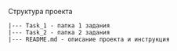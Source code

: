 Структура проекта
```
|--- Task_1 - папка 1 задания
|--- Task_2 - папка 2 задания
|--- README.md - описание проекта и инструкция
```